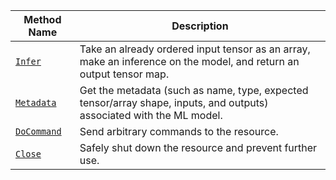 <!-- prettier-ignore -->
Method Name | Description
----------- | -----------
[`Infer`](/ml/deploy/#infer) | Take an already ordered input tensor as an array, make an inference on the model, and return an output tensor map.
[`Metadata`](/ml/deploy/#metadata) | Get the metadata (such as name, type, expected tensor/array shape, inputs, and outputs) associated with the ML model.
[`DoCommand`](/ml/deploy/#docommand) | Send arbitrary commands to the resource.
[`Close`](/ml/deploy/#close) | Safely shut down the resource and prevent further use.
